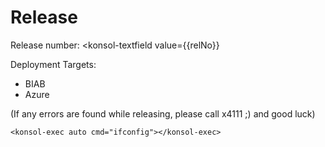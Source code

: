 
# Release

 Release number: <konsol-textfield value={{relNo}} </konsol-textfield>

 Deployment Targets:

 - BIAB <konsol-button>  <deploy-biab relNo={{relNo}}></deploy-biab> </konsol-button>
 - Azure <konsol-button> <deploy-azure relNo={{relNo}}></deploy-azure> </konsol-button>


(If any errors are found while releasing, please call x4111 ;) and good luck)

```
<konsol-exec auto cmd="ifconfig"></konsol-exec>
```
